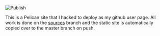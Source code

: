 ![Publish](https://github.com/eailfly/eailfly.github.com/workflows/Publish/badge.svg?branch=sources)

This is a Pelican site that I hacked to deploy as my github user page. All work is done on the [sources](https://github.com/eailfly/eailfly.github.io/tree/sources) branch and the static site is automatically copied over to the master branch on push.